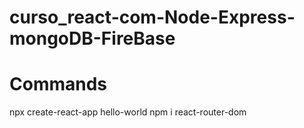 # curso_react-com-Node-Express-mongoDB-FireBase

# Commands
npx create-react-app hello-world
npm i react-router-dom

